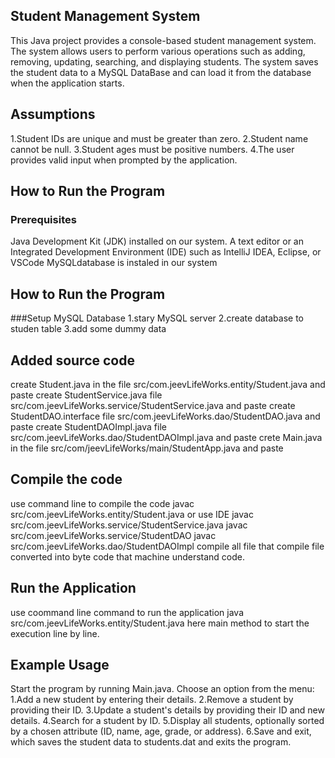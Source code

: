 ## Student Management System
  This Java project provides a console-based student management system. The system allows users to perform various operations such as adding, removing, updating, searching, and displaying students. The system saves the student data to a MySQL DataBase and can load it from the database when the application starts.

## Assumptions
  1.Student IDs are unique and must be greater than zero.
  2.Student name cannot be null.
  3.Student ages must be positive numbers.
  4.The user provides valid input when prompted by the application.
 
## How to Run the Program

### Prerequisites
  Java Development Kit (JDK) installed on our system.
  A text editor or an Integrated Development Environment (IDE) such as IntelliJ IDEA, Eclipse, or VSCode
  MySQLdatabase is instaled in our system
## How to Run the Program
 ###Setup MySQL Database
 1.stary MySQL server
 2.create database to studen table 
 3.add some dummy data 
## Added source code
  create Student.java in the file src/com.jeevLifeWorks.entity/Student.java and paste
  create StudentService.java file src/com.jeevLifeWorks.service/StudentService.java and paste
  create StudentDAO.interface  file src/com.jeevLifeWorks.dao/StudentDAO.java and paste 
  create StudentDAOImpl.java  file src/com.jeevLifeWorks.dao/StudentDAOImpl.java and paste 
  crete Main.java in the file src/com/jeevLifeWorks/main/StudentApp.java and paste
 
## Compile the code 
  use command line to compile the code javac src/com.jeevLifeWorks.entity/Student.java or use IDE
  javac src/com.jeevLifeWorks.service/StudentService.java
  javac src/com.jeevLifeWorks.service/StudentDAO
  javac src/com.jeevLifeWorks.dao/StudentDAOImpl
  compile all file that compile file converted into byte code that machine understand code.

## Run the Application
  use coommand line command to run the application
  java src/com.jeevLifeWorks.entity/Student.java here main method
  to start the execution line by line.
  
## Example Usage
  Start the program by running Main.java.
  Choose an option from the menu:
    1.Add a new student by entering their details.
    2.Remove a student by providing their ID.
    3.Update a student's details by providing their ID and new details.
    4.Search for a student by ID.
    5.Display all students, optionally sorted by a chosen attribute (ID, name, age, grade, or address).
    6.Save and exit, which saves the student data to students.dat and exits the program.
